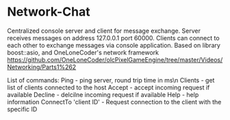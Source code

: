 # Network-Chat

Centralized console server and client for message exchange. Server receives messages on address 127.0.0.1 port 60000. Clients can connect to each other to exchange messages via console application. 
Based on library boost::asio, and OneLoneCoder's network framework https://github.com/OneLoneCoder/olcPixelGameEngine/tree/master/Videos/Networking/Parts1%262

List of commands:
Ping - ping server, round trip time in ms\n
Clients - get list of clients connected to the host
Accept - accept incoming request if available
Decline - delcilne incoming request if available
Help  - help information
ConnectTo 'client ID' - Request connection to the client with the specific ID
